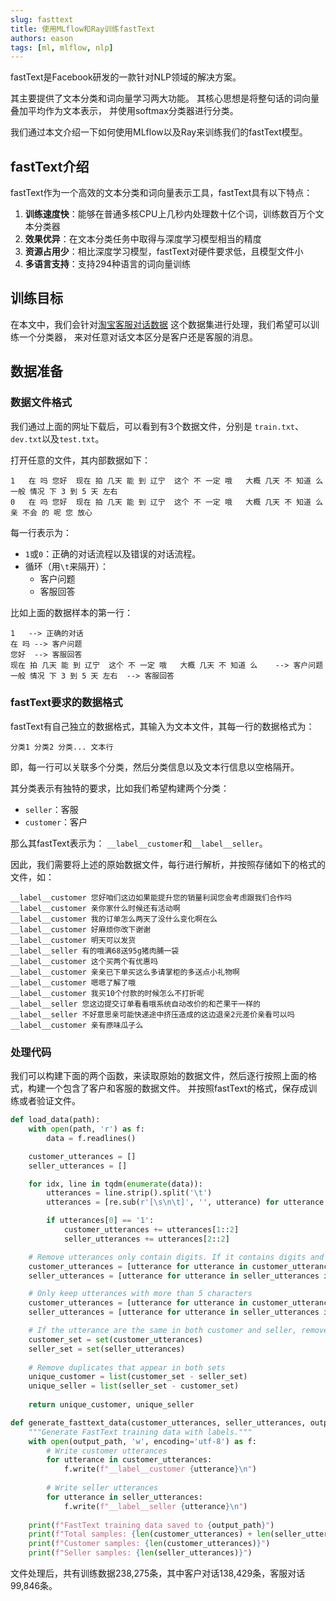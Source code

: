 ```yaml
---
slug: fasttext
title: 使用MLflow和Ray训练fastText
authors: eason
tags: [ml, mlflow, nlp]
---
```


fastText是Facebook研发的一款针对NLP领域的解决方案。

其主要提供了文本分类和词向量学习两大功能。
其核心思想是将整句话的词向量叠加平均作为文本表示，
并使用softmax分类器进行分类。

我们通过本文介绍一下如何使用MLflow以及Ray来训练我们的fastText模型。

<!-- truncate -->

## fastText介绍

fastText作为一个高效的文本分类和词向量表示工具，fastText具有以下特点：

1. **训练速度快**：能够在普通多核CPU上几秒内处理数十亿个词，训练数百万个文本分类器
2. **效果优异**：在文本分类任务中取得与深度学习模型相当的精度
3. **资源占用少**：相比深度学习模型，fastText对硬件要求低，且模型文件小
4. **多语言支持**：支持294种语言的词向量训练

## 训练目标

在本文中，我们会针对[淘宝客服对话数据](https://github.com/cooelf/DeepUtteranceAggregation/)
这个数据集进行处理，我们希望可以训练一个分类器，
来对任意对话文本区分是客户还是客服的消息。

## 数据准备

### 数据文件格式

我们通过上面的网址下载后，可以看到有3个数据文件，分别是 `train.txt`、 `dev.txt`以及`test.txt`。

打开任意的文件，其内部数据如下：

```plaintext
1	在 吗	您好	现在 拍 几天 能 到 辽宁	这个 不 一定 哦	大概 几天 不 知道 么	一般 情况 下 3 到 5 天 左右
0	在 吗	您好	现在 拍 几天 能 到 辽宁	这个 不 一定 哦	大概 几天 不 知道 么	亲 不会 的 呢 您 放心
```

每一行表示为：

- `1`或`0`：正确的对话流程以及错误的对话流程。
- 循环（用`\t`来隔开）：
  - 客户问题
  - 客服回答

比如上面的数据样本的第一行：

```
1	--> 正确的对话
在 吗	--> 客户问题
您好	--> 客服回答
现在 拍 几天 能 到 辽宁	这个 不 一定 哦	大概 几天 不 知道 么	--> 客户问题
一般 情况 下 3 到 5 天 左右	--> 客服回答
```

### fastText要求的数据格式

fastText有自己独立的数据格式，其输入为文本文件，其每一行的数据格式为：

```
分类1 分类2 分类... 文本行
```

即，每一行可以关联多个分类，然后分类信息以及文本行信息以空格隔开。

其分类表示有独特的要求，比如我们希望构建两个分类：

- `seller`：客服
- `customer`：客户

那么其fastText表示为： `__label__customer`和`__label__seller`。

因此，我们需要将上述的原始数据文件，每行进行解析，并按照存储如下的格式的文件，如：

```
__label__customer 您好咱们这边如果能提升您的销量利润您会考虑跟我们合作吗
__label__customer 亲你家什么时候还有活动啊
__label__customer 我的订单怎么两天了没什么变化啊在么
__label__customer 好麻烦你改下谢谢
__label__customer 明天可以发货
__label__seller 有的哦满68送95g猪肉脯一袋
__label__customer 这个买两个有优惠吗
__label__customer 亲亲已下单买这么多请掌柜的多送点小礼物啊
__label__customer 嗯嗯了解了哦
__label__customer 我买10个付款的时候怎么不打折呢
__label__seller 您这边提交订单看看哦系统自动改价的和芒果干一样的
__label__seller 不好意思亲可能快递途中挤压造成的这边退亲2元差价亲看可以吗
__label__customer 亲有原味瓜子么
```

### 处理代码

我们可以构建下面的两个函数，来读取原始的数据文件，然后逐行按照上面的格式，构建一个包含了客户和客服的数据文件。
并按照fastText的格式，保存成训练或者验证文件。

```python
def load_data(path):
    with open(path, 'r') as f:
        data = f.readlines()

    customer_utterances = []
    seller_utterances = []

    for idx, line in tqdm(enumerate(data)):
        utterances = line.strip().split('\t')
        utterances = [re.sub(r'[\s\n\t]', '', utterance) for utterance in utterances]

        if utterances[0] == '1':
            customer_utterances += utterances[1::2]
            seller_utterances += utterances[2::2]

    # Remove utterances only contain digits. If it contains digits and other characters, keep it.
    customer_utterances = [utterance for utterance in customer_utterances if not re.match(r'^[0-9]+$', utterance)]
    seller_utterances = [utterance for utterance in seller_utterances if not re.match(r'^[0-9]+$', utterance)]

    # Only keep utterances with more than 5 characters
    customer_utterances = [utterance for utterance in customer_utterances if len(utterance) > 5]
    seller_utterances = [utterance for utterance in seller_utterances if len(utterance) > 5]

    # If the utterance are the same in both customer and seller, remove duplicates using sets
    customer_set = set(customer_utterances)
    seller_set = set(seller_utterances)
    
    # Remove duplicates that appear in both sets
    unique_customer = list(customer_set - seller_set)
    unique_seller = list(seller_set - customer_set)
    
    return unique_customer, unique_seller

def generate_fasttext_data(customer_utterances, seller_utterances, output_path):
    """Generate FastText training data with labels."""
    with open(output_path, 'w', encoding='utf-8') as f:
        # Write customer utterances
        for utterance in customer_utterances:
            f.write(f"__label__customer {utterance}\n")
        
        # Write seller utterances
        for utterance in seller_utterances:
            f.write(f"__label__seller {utterance}\n")
    
    print(f"FastText training data saved to {output_path}")
    print(f"Total samples: {len(customer_utterances) + len(seller_utterances)}")
    print(f"Customer samples: {len(customer_utterances)}")
    print(f"Seller samples: {len(seller_utterances)}")
```

文件处理后，共有训练数据238,275条，其中客户对话138,429条，客服对话99,846条。

